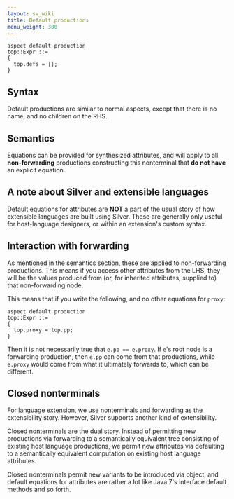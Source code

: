 ```yaml
---
layout: sv_wiki
title: Default productions
menu_weight: 300
---
```



```
aspect default production
top::Expr ::=
{
  top.defs = [];
}
```

## Syntax

Default productions are similar to normal aspects, except that there is no name, and no children on the RHS.

## Semantics

Equations can be provided for synthesized attributes, and will apply to all **non-forwarding** productions constructing this nonterminal that **do not have** an explicit equation.

## A note about Silver and extensible languages

Default equations for attributes are **NOT** a part of the usual story of how extensible languages are built using Silver. These are generally only useful for host-language designers, or within an extension's custom syntax.

## Interaction with forwarding

As mentioned in the semantics section, these are applied to non-forwarding productions. This means if you access other attributes from the LHS, they will be the values produced from (or, for inherited attributes, supplied to) that non-forwarding node.

This means that if you write the following, and no other equations for `proxy`:

```
aspect default production
top::Expr ::=
{
  top.proxy = top.pp;
}
```

Then it is not necessarily true that `e.pp == e.proxy`. If `e`'s root node is a forwarding production, then `e.pp` can come from that productions, while `e.proxy` would come from what it ultimately forwards to, which can be different.

## Closed nonterminals

For language extension, we use nonterminals and forwarding as the extensibility story. However, Silver supports another kind of extensibility.

Closed nonterminals are the dual story. Instead of permitting new productions via forwarding to a semantically equivalent tree consisting of existing host language productions, we permit new attributes via defaulting to a semantically equivalent computation on existing host language attributes.

Closed nonterminals permit new variants to be introduced via object, and default equations for attributes are rather a lot like Java 7's interface default methods and so forth.
